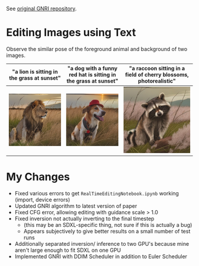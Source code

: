 See [original GNRI repository](https://github.com/dvirsamuel/NewtonRaphsonInversion). 

# Editing Images using Text
Observe the similar pose of the foreground animal and background of two images. 

|"a lion is sitting in the grass at sunset"|"a dog with a funny red hat is sitting in the grass at sunset"|"a raccoon sitting in a field of cherry blossoms, photorealistic"|
|---|---|---|
|![](sample_images/lion.png)|![](sample_images/dog.png)|![](sample_images/raccoon.png)|

# My Changes
* Fixed various errors to get `RealTimeEditingNotebook.ipynb` working (import, device errors)
* Updated GNRI algorithm to latest version of paper
* Fixed CFG error, allowing editing with guidance scale > 1.0
* Fixed inversion not actually inverting to the final timestep 
  * (this may be an SDXL-specific thing, not sure if this is actually a bug)
  * Appears subjectively to give better results on a small number of test runs
* Additionally separated inversion/ inference to two GPU's because mine aren't large enough to fit SDXL on one GPU
* Implemented GNRI with DDIM Scheduler in addition to Euler Scheduler
